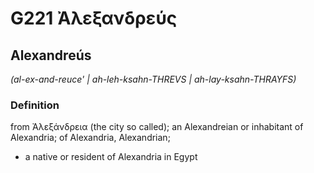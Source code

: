 # G221 Ἀλεξανδρεύς

## Alexandreús

_(al-ex-and-reuce' | ah-leh-ksahn-THREVS | ah-lay-ksahn-THRAYFS)_

### Definition

from Ἀλεξάνδρεια (the city so called); an Alexandreian or inhabitant of Alexandria; of Alexandria, Alexandrian; 

- a native or resident of Alexandria in Egypt
